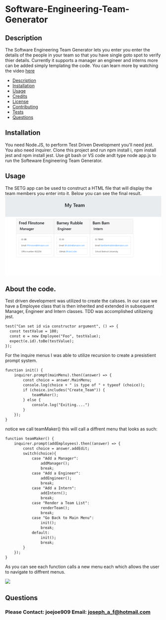# Software-Engineering-Team-Generator

## Description

The Software Engineering Team Generator lets you enter you enter the details of the people in your team so that you have single goto spot to verify thier details. Currently it supports a manager an engineer and interns more can be added simply templating the code. You can learn more by watching the video <a href = "https://www.youtube.com/watch?v=ElrCoqf96No"> here</a>

     
  - [Description](#description)
  - [Installation](#installation)
  - [Usage](#usage)
  - [Credits](#credits)
  - [License](#license)
  - [Contributing](#contributing)
  - [Tests](#tests)
  - [Questions](#Questions)

## Installation

You need Node.JS, to perform Test Driven Development you'll need jest. You also need inquirer. Clone this project and run npm install i, npm install jest and npm install jest. Use git bash or VS code andt type node app.js to run the Softeware Engineering Team Generator.

## Usage

The SETG app can be used to construct a HTML file that will display the team members you enter into it. Below you can see the final result.
<img src = "./img/mt.png">

## About the code.
Test driven development was utilized to create the calsses. In our case we have a Employee class that is then inherited and extended in subsequent Manager, Engineer and Intern classes. TDD was accomplished utilizeing jest. 

```
test("Can set id via constructor argument", () => {
  const testValue = 100;
  const e = new Employee("Foo", testValue);
  expect(e.id).toBe(testValue);
});
```

For the inquire menus I was able to utilize recursion to create a presistient prompt system.

```
function init() {
    inquirer.prompt(mainMenu).then((answer) => {
        const choice = answer.MainMenu;
        console.log(choice + " is type of " + typeof (choice));
        if (choice.includes("Create_Team")) {
            teamMaker();
        } else {
            console.log("Exiting....")
        }
    });
}

```
notice we call teamMaker() this will call a diffrent menu that looks as such:
```
function teamMaker() {
    inquirer.prompt(addEmployees).then((answer) => {
        const choice = answer.addEdit;
        switch(choice){
            case "Add a Manager":
                addManager();
                break;
            case "Add a Engineer":
                addEngineer();
                break;
            case "Add a Intern":
                addIntern();
                break;
            case "Render a Team List":
                renderTeam();
                break;
            case "Go Back to Main Menu":
                init();     
                break;
            default:
                init();
                break;           
        }
    });
}
```
As you can see each function calls a new menu each which allows the user to navigate to diffrent menus. 

<img src = "./img/inside the menu.gif">

## Questions

### Please Contact: joejoe909 Email: joseph_a_f@hotmail.com